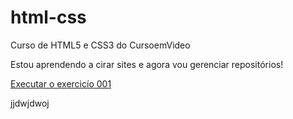 # html-css
 Curso de HTML5 e CSS3 do CursoemVideo 

 Estou aprendendo a cirar sites e agora vou gerenciar repositórios!

<a href="https://denzelbrown-creator.github.io/HTML5-CSS3/HTML5%20CSS3%20M%C3%93DULO%201/Exercicios/Ex-001/index.html">Executar o exercicío 001</a>

<p>jjdwjdwoj</p>
